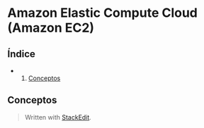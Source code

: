 

# Amazon Elastic Compute Cloud (Amazon EC2)

## Índice 
- 1. [Conceptos](#conceptos) 
## Conceptos <a name="conceptos"></a>


> Written with [StackEdit](https://stackedit.io/).
<!--stackedit_data:
eyJoaXN0b3J5IjpbLTEzNzk1MzI3MDRdfQ==
-->